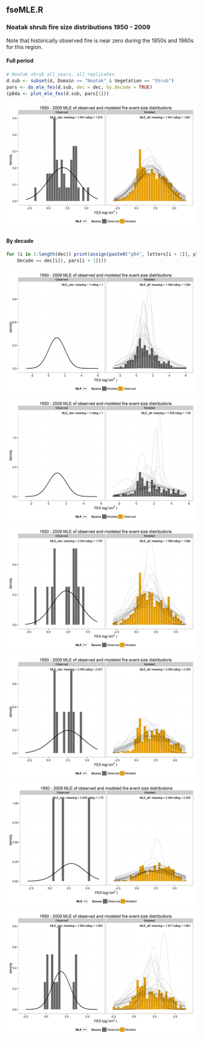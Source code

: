 


##
##
## fseMLE.R









### Noatak shrub fire size distributions 1950 - 2009

Note that historically observed fire is near zero during the 1950s and 1960s for this region.

#### Full period


```r
# Noatak shrub all years, all replicates
d.sub <- subset(d, Domain == "Noatak" & Vegetation == "Shrub")
pars <- do_mle_fes(d.sub, dec = dec, by.decade = TRUE)
(p04a <- plot_mle_fes(d.sub, pars[1]))
```

![](fse_mle2_files/figure-html/mle_noa_shrub_all-1.png) 

#### By decade


```r
for (i in 1:length(dec)) print(assign(paste0("p04", letters[i + 1]), plot_mle_fes(subset(d.sub, 
    Decade == dec[i]), pars[i + 1])))
```

![](fse_mle2_files/figure-html/mle_noa_shrub_dec-1.png) ![](fse_mle2_files/figure-html/mle_noa_shrub_dec-2.png) ![](fse_mle2_files/figure-html/mle_noa_shrub_dec-3.png) ![](fse_mle2_files/figure-html/mle_noa_shrub_dec-4.png) ![](fse_mle2_files/figure-html/mle_noa_shrub_dec-5.png) ![](fse_mle2_files/figure-html/mle_noa_shrub_dec-6.png) 
